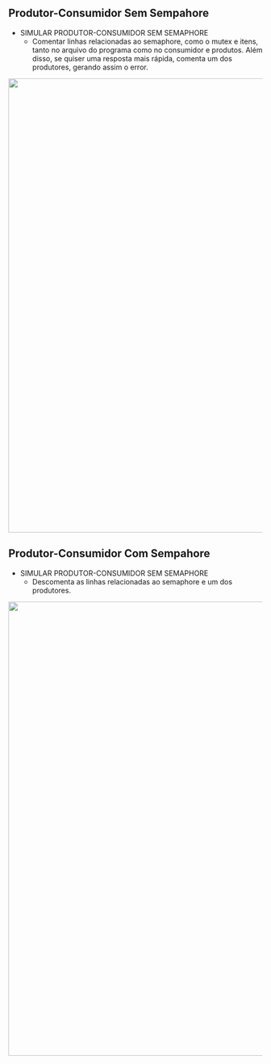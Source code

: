 

## Produtor-Consumidor Sem Sempahore

- SIMULAR PRODUTOR-CONSUMIDOR SEM SEMAPHORE
  - Comentar linhas relacionadas ao semaphore, como o mutex e itens, tanto no arquivo do programa como no consumidor e produtos. Além disso, se quiser uma resposta mais rápida, comenta um dos produtores, gerando assim o error. 

<img src="https://j.gifs.com/L7X3L4.gif" width="900" heigth="650"/>


## Produtor-Consumidor Com Sempahore

- SIMULAR PRODUTOR-CONSUMIDOR SEM SEMAPHORE
  - Descomenta as linhas relacionadas ao semaphore e um dos produtores.

<img src="https://j.gifs.com/OM13WN.gif" width="900" heigth="650"/>

